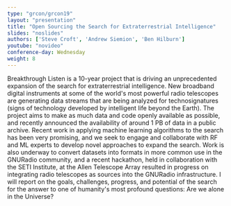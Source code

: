 ```yaml
---
type: "grcon/grcon19"
layout: "presentation"
title: "Open Sourcing the Search for Extraterrestrial Intelligence"
slides: "noslides"
authors: ['Steve Croft', 'Andrew Siemion', 'Ben Hilburn']
youtube: "novideo"
conference-day: Wednesday
weight: 8
---
```

Breakthrough Listen is a 10-year project that is driving an unprecedented expansion of the search for extraterrestrial intelligence. New broadband digital instruments at some of the world's most powerful radio telescopes are generating data streams that are being analyzed for technosignatures (signs of technology developed by intelligent life beyond the Earth). The project aims to make as much data and code openly available as possible, and recently announced the availability of around 1 PB of data in a public archive. Recent work in applying machine learning algorithms to the search has been very promising, and we seek to engage and collaborate with RF and ML experts to develop novel approaches to expand the search. Work is also underway to convert datasets into formats in more common use in the GNURadio community, and a recent hackathon, held in collaboration with the SETI Institute, at the Allen Telescope Array resulted in progress on integrating radio telescopes as sources into the GNURadio infrastructure. I will report on the goals, challenges, progress, and potential of the search for the answer to one of humanity's most profound questions: Are we alone in the Universe?